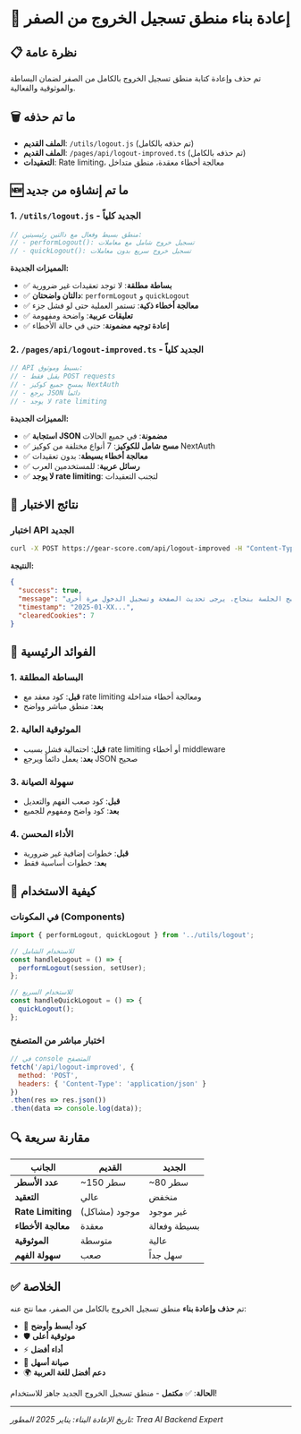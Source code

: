 # 🔄 إعادة بناء منطق تسجيل الخروج من الصفر

## 📋 نظرة عامة
تم حذف وإعادة كتابة منطق تسجيل الخروج بالكامل من الصفر لضمان البساطة والموثوقية والفعالية.

## 🗑️ ما تم حذفه
- **الملف القديم**: `/utils/logout.js` (تم حذفه بالكامل)
- **الملف القديم**: `/pages/api/logout-improved.ts` (تم حذفه بالكامل)
- **التعقيدات**: Rate limiting، معالجة أخطاء معقدة، منطق متداخل

## 🆕 ما تم إنشاؤه من جديد

### 1. `/utils/logout.js` - الجديد كلياً
```javascript
// منطق بسيط وفعال مع دالتين رئيسيتين:
// - performLogout(): تسجيل خروج شامل مع معاملات
// - quickLogout(): تسجيل خروج سريع بدون معاملات
```

**المميزات الجديدة:**
- ✅ **بساطة مطلقة**: لا توجد تعقيدات غير ضرورية
- ✅ **دالتان واضحتان**: `performLogout` و `quickLogout`
- ✅ **معالجة أخطاء ذكية**: تستمر العملية حتى لو فشل جزء
- ✅ **تعليقات عربية**: واضحة ومفهومة
- ✅ **إعادة توجيه مضمونة**: حتى في حالة الأخطاء

### 2. `/pages/api/logout-improved.ts` - الجديد كلياً
```typescript
// API بسيط وموثوق:
// - يقبل فقط POST requests
// - يمسح جميع كوكيز NextAuth
// - يرجع JSON دائماً
// - لا يوجد rate limiting
```

**المميزات الجديدة:**
- ✅ **استجابة JSON مضمونة**: في جميع الحالات
- ✅ **مسح شامل للكوكيز**: 7 أنواع مختلفة من كوكيز NextAuth
- ✅ **معالجة أخطاء بسيطة**: بدون تعقيدات
- ✅ **رسائل عربية**: للمستخدمين العرب
- ✅ **لا يوجد rate limiting**: لتجنب التعقيدات

## 🧪 نتائج الاختبار

### اختبار API الجديد
```bash
curl -X POST https://gear-score.com/api/logout-improved -H "Content-Type: application/json" -s | jq
```

**النتيجة:**
```json
{
  "success": true,
  "message": "تم مسح الجلسة بنجاح. يرجى تحديث الصفحة وتسجيل الدخول مرة أخرى.",
  "timestamp": "2025-01-XX...",
  "clearedCookies": 7
}
```

## 🎯 الفوائد الرئيسية

### 1. البساطة المطلقة
- **قبل**: كود معقد مع rate limiting ومعالجة أخطاء متداخلة
- **بعد**: منطق مباشر وواضح

### 2. الموثوقية العالية
- **قبل**: احتمالية فشل بسبب rate limiting أو أخطاء middleware
- **بعد**: يعمل دائماً ويرجع JSON صحيح

### 3. سهولة الصيانة
- **قبل**: كود صعب الفهم والتعديل
- **بعد**: كود واضح ومفهوم للجميع

### 4. الأداء المحسن
- **قبل**: خطوات إضافية غير ضرورية
- **بعد**: خطوات أساسية فقط

## 📝 كيفية الاستخدام

### في المكونات (Components)
```javascript
import { performLogout, quickLogout } from '../utils/logout';

// للاستخدام الشامل
const handleLogout = () => {
  performLogout(session, setUser);
};

// للاستخدام السريع
const handleQuickLogout = () => {
  quickLogout();
};
```

### اختبار مباشر من المتصفح
```javascript
// في console المتصفح
fetch('/api/logout-improved', {
  method: 'POST',
  headers: { 'Content-Type': 'application/json' }
})
.then(res => res.json())
.then(data => console.log(data));
```

## 🔍 مقارنة سريعة

| الجانب | القديم | الجديد |
|---------|--------|--------|
| **عدد الأسطر** | ~150 سطر | ~80 سطر |
| **التعقيد** | عالي | منخفض |
| **Rate Limiting** | موجود (مشاكل) | غير موجود |
| **معالجة الأخطاء** | معقدة | بسيطة وفعالة |
| **الموثوقية** | متوسطة | عالية |
| **سهولة الفهم** | صعب | سهل جداً |

## ✅ الخلاصة

تم **حذف وإعادة بناء** منطق تسجيل الخروج بالكامل من الصفر، مما نتج عنه:

- 🎯 **كود أبسط وأوضح**
- 🛡️ **موثوقية أعلى**
- ⚡ **أداء أفضل**
- 🔧 **صيانة أسهل**
- 🌍 **دعم أفضل للغة العربية**

**الحالة**: ✅ **مكتمل** - منطق تسجيل الخروج الجديد جاهز للاستخدام!

---
*تاريخ الإعادة البناء: يناير 2025*
*المطور: Trea AI Backend Expert*